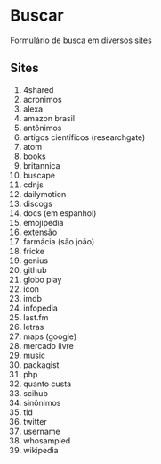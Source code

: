 # Buscar
Formulário de busca em diversos sites

## Sites
1. 4shared
1. acronimos
1. alexa
1. amazon brasil
1. antônimos
1. artigos científicos (researchgate)
1. atom
1. books
1. britannica
1. buscape
1. cdnjs
1. dailymotion
1. discogs
1. docs (em espanhol)
1. emojipedia
1. extensão
1. farmácia (são joão)
1. fricke
1. genius
1. github
1. globo play
1. icon
1. imdb
1. infopedia
1. last.fm
1. letras
1. maps (google)
1. mercado livre
1. music
1. packagist
1. php
1. quanto custa
1. scihub
1. sinônimos
1. tld
1. twitter
1. username
1. whosampled
1. wikipedia
